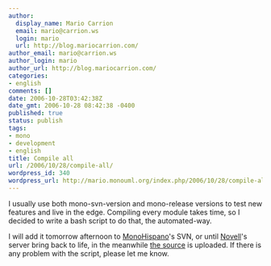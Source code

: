 ```yaml
---
author:
  display_name: Mario Carrion
  email: mario@carrion.ws
  login: mario
  url: http://blog.mariocarrion.com/
author_email: mario@carrion.ws
author_login: mario
author_url: http://blog.mariocarrion.com/
categories:
- english
comments: []
date: 2006-10-28T03:42:38Z
date_gmt: 2006-10-28 08:42:38 -0400
published: true
status: publish
tags:
- mono
- development
- english
title: Compile all
url: /2006/10/28/compile-all/
wordpress_id: 340
wordpress_url: http://mario.monouml.org/index.php/2006/10/28/compile-all/
---
```


<p>I usually use both mono-svn-version and mono-release versions to test new features and live in the edge. Compiling every module takes time, so I decided to write a bash script to do that, the automated-way.</p>
<p>I will add it tomorrow afternoon to <a href="http://www.monohispano.es">MonoHispano</a>'s SVN, or until <a href="http://forge.novell.com">Novell</a>'s server bring back to life, in the meanwhile <a href="http://mario.monouml.org/files/compile_all.sh">the source</a> is uploaded. If there is any problem with the script, please let me know.</p>
